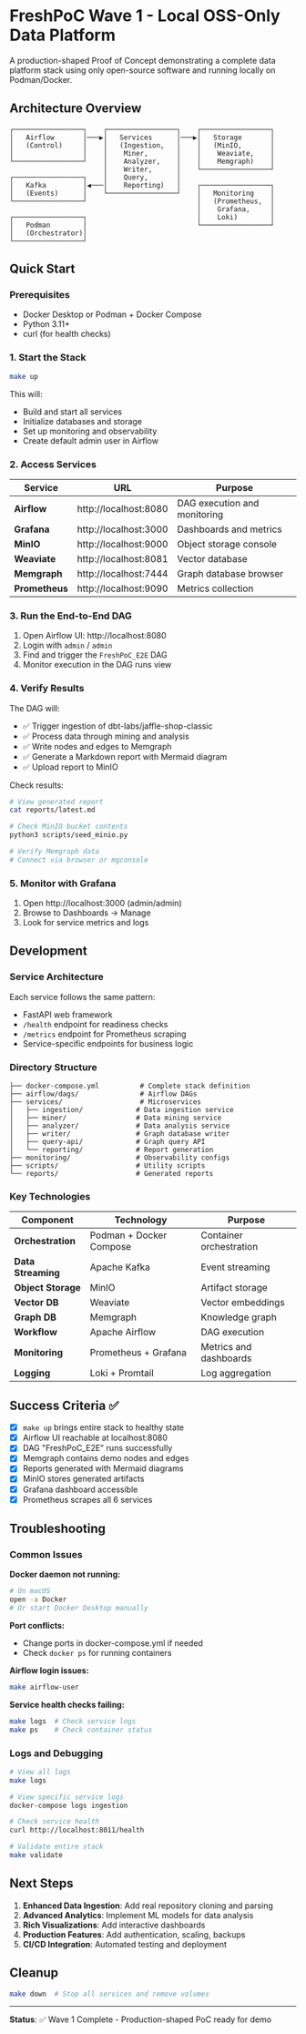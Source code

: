 # FreshPoC Wave 1 - Local OSS-Only Data Platform

A production-shaped Proof of Concept demonstrating a complete data platform stack using only open-source software and running locally on Podman/Docker.

## Architecture Overview

```
┌─────────────────┐    ┌─────────────────┐    ┌─────────────────┐
│   Airflow       │───▶│   Services      │───▶│   Storage       │
│   (Control)     │    │   (Ingestion,   │    │   (MinIO,       │
│                 │    │    Miner,       │    │    Weaviate,    │
└─────────────────┘    │    Analyzer,    │    │    Memgraph)    │
                       │    Writer,      │    └─────────────────┘
┌─────────────────┐    │    Query,       │
│   Kafka         │◀───│    Reporting)   │    ┌─────────────────┐
│   (Events)      │    └─────────────────┘    │   Monitoring    │
└─────────────────┘                           │   (Prometheus,  │
                                              │    Grafana,     │
┌─────────────────┐                           │    Loki)        │
│   Podman        │                           └─────────────────┘
│   (Orchestrator)│
└─────────────────┘
```

## Quick Start

### Prerequisites
- Docker Desktop or Podman + Docker Compose
- Python 3.11+
- curl (for health checks)

### 1. Start the Stack
```bash
make up
```

This will:
- Build and start all services
- Initialize databases and storage
- Set up monitoring and observability
- Create default admin user in Airflow

### 2. Access Services

| Service | URL | Purpose |
|---------|-----|---------|
| **Airflow** | http://localhost:8080 | DAG execution and monitoring |
| **Grafana** | http://localhost:3000 | Dashboards and metrics |
| **MinIO** | http://localhost:9000 | Object storage console |
| **Weaviate** | http://localhost:8081 | Vector database |
| **Memgraph** | http://localhost:7444 | Graph database browser |
| **Prometheus** | http://localhost:9090 | Metrics collection |

### 3. Run the End-to-End DAG

1. Open Airflow UI: http://localhost:8080
2. Login with `admin` / `admin`
3. Find and trigger the `FreshPoC_E2E` DAG
4. Monitor execution in the DAG runs view

### 4. Verify Results

The DAG will:
- ✅ Trigger ingestion of dbt-labs/jaffle-shop-classic
- ✅ Process data through mining and analysis
- ✅ Write nodes and edges to Memgraph
- ✅ Generate a Markdown report with Mermaid diagram
- ✅ Upload report to MinIO

Check results:
```bash
# View generated report
cat reports/latest.md

# Check MinIO bucket contents
python3 scripts/seed_minio.py

# Verify Memgraph data
# Connect via browser or mgconsole
```

### 5. Monitor with Grafana

1. Open http://localhost:3000 (admin/admin)
2. Browse to Dashboards → Manage
3. Look for service metrics and logs

## Development

### Service Architecture

Each service follows the same pattern:
- FastAPI web framework
- `/health` endpoint for readiness checks
- `/metrics` endpoint for Prometheus scraping
- Service-specific endpoints for business logic

### Directory Structure
```
├── docker-compose.yml          # Complete stack definition
├── airflow/dags/               # Airflow DAGs
├── services/                   # Microservices
│   ├── ingestion/             # Data ingestion service
│   ├── miner/                 # Data mining service
│   ├── analyzer/              # Data analysis service
│   ├── writer/                # Graph database writer
│   ├── query-api/             # Graph query API
│   └── reporting/             # Report generation
├── monitoring/                # Observability configs
├── scripts/                   # Utility scripts
└── reports/                   # Generated reports
```

### Key Technologies

| Component | Technology | Purpose |
|-----------|------------|---------|
| **Orchestration** | Podman + Docker Compose | Container orchestration |
| **Data Streaming** | Apache Kafka | Event streaming |
| **Object Storage** | MinIO | Artifact storage |
| **Vector DB** | Weaviate | Vector embeddings |
| **Graph DB** | Memgraph | Knowledge graph |
| **Workflow** | Apache Airflow | DAG execution |
| **Monitoring** | Prometheus + Grafana | Metrics and dashboards |
| **Logging** | Loki + Promtail | Log aggregation |

## Success Criteria ✅

- [x] `make up` brings entire stack to healthy state
- [x] Airflow UI reachable at localhost:8080
- [x] DAG "FreshPoC_E2E" runs successfully
- [x] Memgraph contains demo nodes and edges
- [x] Reports generated with Mermaid diagrams
- [x] MinIO stores generated artifacts
- [x] Grafana dashboard accessible
- [x] Prometheus scrapes all 6 services

## Troubleshooting

### Common Issues

**Docker daemon not running:**
```bash
# On macOS
open -a Docker
# Or start Docker Desktop manually
```

**Port conflicts:**
- Change ports in docker-compose.yml if needed
- Check `docker ps` for running containers

**Airflow login issues:**
```bash
make airflow-user
```

**Service health checks failing:**
```bash
make logs  # Check service logs
make ps    # Check container status
```

### Logs and Debugging

```bash
# View all logs
make logs

# View specific service logs
docker-compose logs ingestion

# Check service health
curl http://localhost:8011/health

# Validate entire stack
make validate
```

## Next Steps

1. **Enhanced Data Ingestion**: Add real repository cloning and parsing
2. **Advanced Analytics**: Implement ML models for data analysis
3. **Rich Visualizations**: Add interactive dashboards
4. **Production Features**: Add authentication, scaling, backups
5. **CI/CD Integration**: Automated testing and deployment

## Cleanup

```bash
make down  # Stop all services and remove volumes
```

---

**Status**: ✅ Wave 1 Complete - Production-shaped PoC ready for demo

